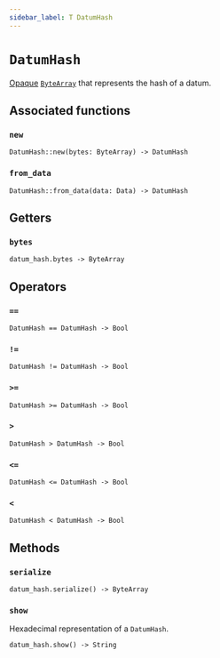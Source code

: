 ```yaml
---
sidebar_label: T DatumHash
---
```

# `DatumHash`

[Opaque](https://en.wikipedia.org/wiki/Opaque_data_type) [`ByteArray`](./bytearray.md) that represents the hash of a datum.

## Associated functions

### `new`

```helios
DatumHash::new(bytes: ByteArray) -> DatumHash
```

### `from_data`

```helios
DatumHash::from_data(data: Data) -> DatumHash
```

## Getters

### `bytes`

```helios
datum_hash.bytes -> ByteArray
```

## Operators

### `==`

```helios
DatumHash == DatumHash -> Bool
```

### `!=`

```helios
DatumHash != DatumHash -> Bool
```

### `>=`

```helios
DatumHash >= DatumHash -> Bool
```

### `>`

```helios
DatumHash > DatumHash -> Bool
```

### `<=`

```helios
DatumHash <= DatumHash -> Bool
```

### `<`

```helios
DatumHash < DatumHash -> Bool
```

## Methods

### `serialize`

```helios
datum_hash.serialize() -> ByteArray
```

### `show`

Hexadecimal representation of a `DatumHash`.

```helios
datum_hash.show() -> String
```